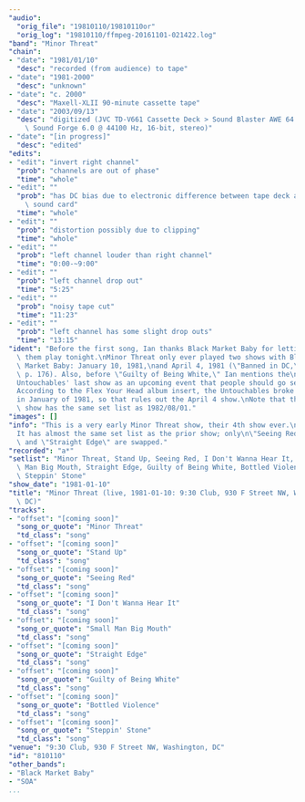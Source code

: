 ```yaml
---
"audio":
  "orig_file": "19810110/19810110or"
  "orig_log": "19810110/ffmpeg-20161101-021422.log"
"band": "Minor Threat"
"chain":
- "date": "1981/01/10"
  "desc": "recorded (from audience) to tape"
- "date": "1981-2000"
  "desc": "unknown"
- "date": "c. 2000"
  "desc": "Maxell-XLII 90-minute cassette tape"
- "date": "2003/09/13"
  "desc": "digitized (JVC TD-V661 Cassette Deck > Sound Blaster AWE 64 >\
    \ Sound Forge 6.0 @ 44100 Hz, 16-bit, stereo)"
- "date": "[in progress]"
  "desc": "edited"
"edits":
- "edit": "invert right channel"
  "prob": "channels are out of phase"
  "time": "whole"
- "edit": ""
  "prob": "has DC bias due to electronic difference between tape deck and\
    \ sound card"
  "time": "whole"
- "edit": ""
  "prob": "distortion possibly due to clipping"
  "time": "whole"
- "edit": ""
  "prob": "left channel louder than right channel"
  "time": "0:00-~9:00"
- "edit": ""
  "prob": "left channel drop out"
  "time": "5:25"
- "edit": ""
  "prob": "noisy tape cut"
  "time": "11:23"
- "edit": ""
  "prob": "left channel has some slight drop outs"
  "time": "13:15"
"ident": "Before the first song, Ian thanks Black Market Baby for letting\
  \ them play tonight.\nMinor Threat only ever played two shows with Black\
  \ Market Baby: January 10, 1981,\nand April 4, 1981 (\"Banned in DC,\"\
  \ p. 176). Also, before \"Guilty of Being White,\" Ian mentions the\n\
  Untouchables' last show as an upcoming event that people should go see.\n\
  According to the Flex Your Head album insert, the Untouchables broke up\n\
  in January of 1981, so that rules out the April 4 show.\nNote that this\
  \ show has the same set list as 1982/08/01."
"images": []
"info": "This is a very early Minor Threat show, their 4th show ever.\n\
  It has almost the same set list as the prior show; only\n\"Seeing Red\"\
  \ and \"Straight Edge\" are swapped."
"recorded": "a*"
"setlist": "Minor Threat, Stand Up, Seeing Red, I Don't Wanna Hear It, Small\
  \ Man Big Mouth, Straight Edge, Guilty of Being White, Bottled Violence,\
  \ Steppin' Stone"
"show_date": "1981-01-10"
"title": "Minor Threat (live, 1981-01-10: 9:30 Club, 930 F Street NW, Washington,\
  \ DC)"
"tracks":
- "offset": "[coming soon]"
  "song_or_quote": "Minor Threat"
  "td_class": "song"
- "offset": "[coming soon]"
  "song_or_quote": "Stand Up"
  "td_class": "song"
- "offset": "[coming soon]"
  "song_or_quote": "Seeing Red"
  "td_class": "song"
- "offset": "[coming soon]"
  "song_or_quote": "I Don't Wanna Hear It"
  "td_class": "song"
- "offset": "[coming soon]"
  "song_or_quote": "Small Man Big Mouth"
  "td_class": "song"
- "offset": "[coming soon]"
  "song_or_quote": "Straight Edge"
  "td_class": "song"
- "offset": "[coming soon]"
  "song_or_quote": "Guilty of Being White"
  "td_class": "song"
- "offset": "[coming soon]"
  "song_or_quote": "Bottled Violence"
  "td_class": "song"
- "offset": "[coming soon]"
  "song_or_quote": "Steppin' Stone"
  "td_class": "song"
"venue": "9:30 Club, 930 F Street NW, Washington, DC"
"id": "810110"
"other_bands":
- "Black Market Baby"
- "SOA"
...
```


